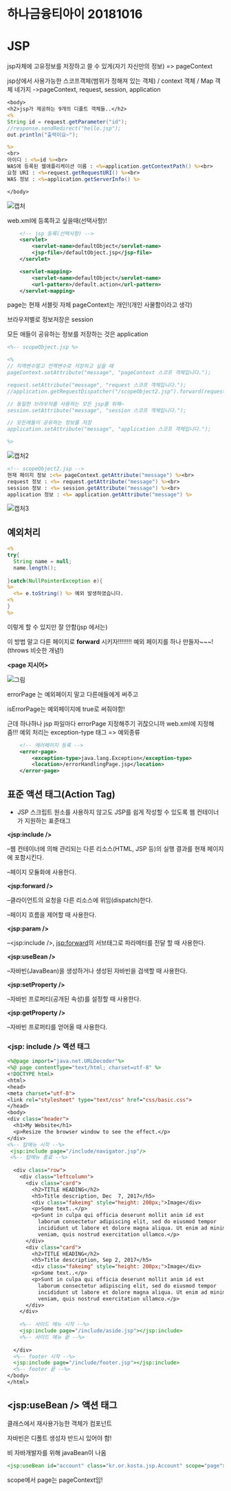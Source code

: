 # 하나금융티아이 20181016

# JSP

jsp자체에 고유정보를 저장하고 쓸 수 있게(자기 자신만의 정보) => pageContext

jsp상에서 사용가능한 스코프객체(범위가 정해져 있는 객체) / context 객체 / Map 객체 네가지 
->pageContext, request, session, application

``` jsp
<body>
<h2>jsp가 제공하는 9개의 디폴트 객체들..</h2>
<%
String id = request.getParameter("id");
//response.sendRedirect("hello.jsp");
out.println("출력이요~");

%>
<br>
아이디 : <%=id %><br>
WAS에 등록된 웹애플리케이션 이름 : <%=application.getContextPath() %><br>
요청 URI : <%=request.getRequestURI() %><br>
WAS 정보 : <%=application.getServerInfo() %>

</body>
```

![캡처](C:\Users\kosta\Desktop\새홀리기\day38\img\캡처.PNG)

web.xml에 등록하고 싶을때(선택사항)!

``` xml
	<!-- jsp 등록(선택사항) -->
	<servlet>
		<servlet-name>defaultObject</servlet-name>
		<jsp-file>/defaultObject.jsp</jsp-file>
	</servlet>

	<servlet-mapping>
		<servlet-name>defaultObject</servlet-name>
		<url-pattern>/default.action</url-pattern>
	</servlet-mapping>
```

page는 현재 서블릿 자체 pageContext는 개인!(개인 사물함이라고 생각)

브라우저별로 정보저장은 session

모든 애들이 공유하는 정보를 저장하는 것은 application

``` jsp
<%-- scopeObject.jsp %>

<%
// 지역변수말고 전역변수로 저장하고 싶을 때 
pageContext.setAttribute("message", "pageContext 스코프 객체입니다.");

request.setAttribute("message", "request 스코프 객체입니다.");
//application.getRequestDispatcher("/scopeObject2.jsp").forward(request, response);

// 동일한 브라우저를 사용하는 모든 jsp를 위해~
session.setAttribute("message", "session 스코프 객체입니다.");

// 모든애들이 공유하는 정보를 저장
application.setAttribute("message", "application 스코프 객체입니다.");

%>
```

![캡처2](C:\Users\kosta\Desktop\새홀리기\day38\img\캡처2.PNG)

``` jsp
<!-- scopeObject2.jsp -->
현재 페이지 정보 :<%= pageContext.getAttribute("message") %><br>
request 정보 : <%= request.getAttribute("message") %><br>
session 정보 : <%= session.getAttribute("message") %><br>
application 정보 : <%= application.getAttribute("message") %>
```

![캡처3](C:\Users\kosta\Desktop\새홀리기\day38\img\캡처3.PNG)



## 예외처리

``` jsp
<%
try{
  String name = null;
  name.length();
  
}catch(NullPointerException e){
%>
  <%= e.toString() %> 예외 발생하였습니다.
<%  
}
%>
```

이렇게 할 수 있지만 잘 안함(jsp 에서는)

이 방법 말고 다른 페이지로 **forward** 시키자!!!!!!!!
예외 페이지를 하나 만들자~~~!(throws 비슷한 개념!)

**<page 지시어>**

![그림](C:\Users\kosta\Desktop\새홀리기\day38\img\그림.png)

errorPage 는 예외페이지 말고 다른애들에게 써주고

 isErrorPage는 예외페이지에 true로 써줘야함!



근데 하나하나 jsp 파일마다 errorPage 지정해주기 귀찮으니까 web.xml에 지정해줌!!!
예외 처리는 exception-type 태그 => 예외종류

``` xml
	<!-- 에러페이지 등록 -->
	<error-page>
		<exception-type>java.lang.Exception</exception-type>
		<location>/errorHandlingPage.jsp</location>
	</error-page>
```





## 표준 액션 태그(Action Tag)

- JSP 스크립트 원소를 사용하지 않고도 JSP를 쉽게 작성할 수 있도록 웹 컨테이너가 지원하는 표준태그

**<jsp:include />**

–웹 컨테이너에 의해 관리되는 다른 리소스(HTML, JSP 등)의 실행 결과를 현재 페이지에 포함시킨다.

–페이지 모듈화에 사용한다.



**<jsp:forward />**

–클라이언트의 요청을 다른 리소스에 위임(dispatch)한다.

–페이지 흐름을 제어할 때 사용한다.



**<jsp:param />**

–<jsp:include />, <jsp:forward>의 서브태그로 파라메터를 전달 할 때 사용한다.



**<jsp:useBean />**

–자바빈(JavaBean)을 생성하거나 생성된 자바빈을 검색할 때 사용한다.



**<jsp:setProperty />**

–자바빈 프로퍼티(공개된 속성)를 설정할 때 사용한다.



**<jsp:getProperty />**

–자바빈 프로퍼티를 얻어올 때 사용한다.



### **<jsp: include />** 액션 태그

``` jsp
<%@page import="java.net.URLDecoder"%>
<%@ page contentType="text/html; charset=utf-8" %>
<!DOCTYPE html>
<html>
<head>
<meta charset="utf-8">
<link rel="stylesheet" type="text/css" href="css/basic.css">
</head>
<body>
<div class="header">
  <h1>My Website</h1>
  <p>Resize the browser window to see the effect.</p>
</div>
<%-- 탑메뉴 시작 --%>
 <jsp:include page="/include/navigator.jsp"/>
 <%-- 탑메뉴 종료 --%>
  
  <div class="row">
    <div class="leftcolumn">
      <div class="card">
        <h2>TITLE HEADING</h2>
        <h5>Title description, Dec  7, 2017</h5>
        <div class="fakeimg" style="height: 200px;">Image</div>
        <p>Some text..</p>
        <p>Sunt in culpa qui officia deserunt mollit anim id est
          laborum consectetur adipiscing elit, sed do eiusmod tempor
          incididunt ut labore et dolore magna aliqua. Ut enim ad minim
          veniam, quis nostrud exercitation ullamco.</p>
      </div>
      <div class="card">
        <h2>TITLE HEADING</h2>
        <h5>Title description, Sep 2, 2017</h5>
        <div class="fakeimg" style="height: 200px;">Image</div>
        <p>Some text..</p>
        <p>Sunt in culpa qui officia deserunt mollit anim id est
          laborum consectetur adipiscing elit, sed do eiusmod tempor
          incididunt ut labore et dolore magna aliqua. Ut enim ad minim
          veniam, quis nostrud exercitation ullamco.</p>
      </div>
    </div>
    
    <%-- 사이드 메뉴 시작 --%>
    <jsp:include page="/include/aside.jsp"></jsp:include>
    <%-- 사이드 메뉴 끝 --%>
    
  </div>
  <%-- footer 시작 --%>
  <jsp:include page="/include/footer.jsp"></jsp:include>
  <%-- footer 끝 --%>
</body>
</html>
```



## <jsp:useBean /> 액션 태그

클래스에서 재사용가능한 객체가 컴포넌트

자바빈은 디폴트 생성자 반드시 있어야 함!

비 자바개발자를 위해 javaBean이 나옴

``` jsp
<jsp:useBean id="account" class="kr.or.kosta.jsp.Account" scope="page"></jsp:useBean>
```

scope에서 page는 pageContext임!

